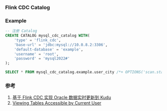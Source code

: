 ### Flink CDC Catalog


### Example
```SQL
-- 注册 Catalog
CREATE CATALOG mysql_cdc_catalog WITH(
    'type' = 'flink_cdc',
    'base-url' = 'jdbc:mysql://10.0.8.2:3306',
    'default-database' = 'example',
    'username' = 'root',
    'password' = 'mysql2022#'
);

SELECT * FROM mysql_cdc_catalog.example.user_city /*+ OPTIONS('scan.startup.mode'='latest-offset') */
```


### 参考
1. [基于 Flink CDC 实现 Oracle 数据实时更新到 Kudu](https://cloud.tencent.com/developer/article/1949088)
2. [Viewing Tables Accessible by Current User](https://chartio.com/resources/tutorials/how-to-list-all-tables-in-oracle/#viewing-tables-accessible-by-current-user)
